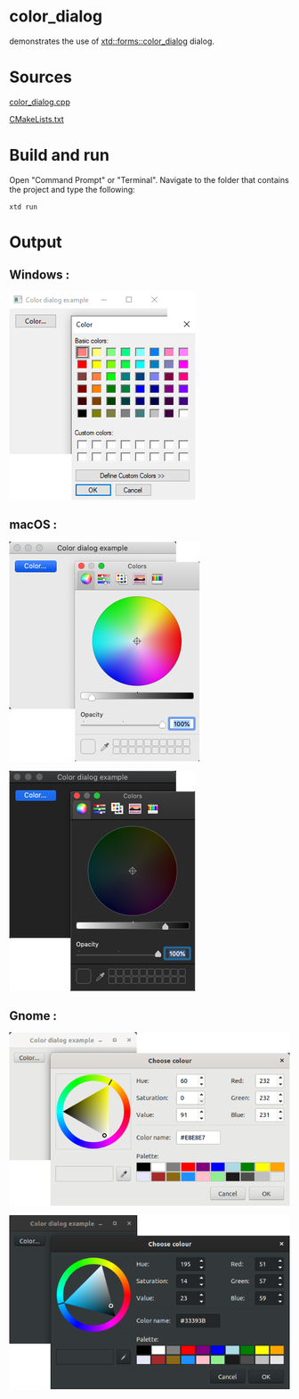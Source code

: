 # color_dialog

demonstrates the use of [xtd::forms::color_dialog](../../../xtd.forms/include/xtd/forms/color_dialog.hpp) dialog.

# Sources

[color_dialog.cpp](color_dialog.cpp)

[CMakeLists.txt](CMakeLists.txt)

# Build and run

Open "Command Prompt" or "Terminal". Navigate to the folder that contains the project and type the following:

```shell
xtd run
```

# Output

## Windows :

![Screenshot](../../../docs/pictures/examples/color_dialog_w.png)

## macOS :

![Screenshot](../../../docs/pictures/examples/color_dialog_m.png)

![Screenshot](../../../docs/pictures/examples/color_dialog_md.png)

## Gnome :

![Screenshot](../../../docs/pictures/examples/color_dialog_g.png)

![Screenshot](../../../docs/pictures/examples/color_dialog_gd.png)
